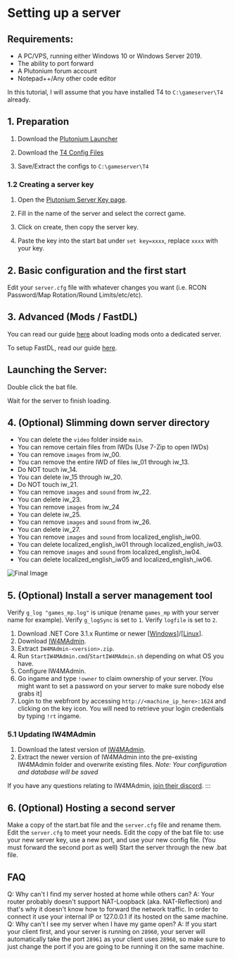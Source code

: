 # Setting up a server

## Requirements:

* A PC/VPS, running either Windows 10 or Windows Server 2019.
* The ability to port forward
* A Plutonium forum account
* Notepad++/Any other code editor


In this tutorial, I will assume that you have installed T4 to `C:\gameserver\T4` already.

## 1. Preparation

1. Download the [Plutonium Launcher](https://cdn.plutonium.pw/updater/plutonium.exe)

2. Download the [T4 Config Files](https://github.com/xerxes-at/T4ServerConfigs/archive/refs/heads/main.zip)

4. Save/Extract the configs to `C:\gameserver\T4`

### 1.2 Creating a server key

1. Open the [Plutonium Server Key page](https://platform.plutonium.pw/serverkeys).

2. Fill in the name of the server and select the correct game.

3. Click on create, then copy the server key.

4. Paste the key into the start bat under `set key=xxxx`, replace `xxxx` with your key.

## 2. Basic configuration and the first start

Edit your `server.cfg` file with whatever changes you want (i.e. RCON Password/Map Rotation/Round Limits/etc/etc).

## 3. Advanced (Mods / FastDL)

You can read our guide [here](loading-mods) about loading mods onto a dedicated server.

To setup FastDL, read our guide [here](fastdl).

## Launching the Server:

Double click the bat file.

Wait for the server to finish loading.

## 4. (Optional) Slimming down server directory

* You can delete the `video` folder inside `main`.
* You can remove certain files from IWDs (Use 7-Zip to open IWDs)
* You can remove `images` from iw_00.
* You can remove the entire IWD of files iw_01 through iw_13.
* Do NOT touch iw_14.
* You can delete iw_15 through iw_20.
* Do NOT touch iw_21.
* You can remove `images` and `sound` from iw_22.
* You can delete iw_23.
* You can remove `images` from iw_24
* You can delete iw_25.
* You can remove `images` and `sound` from iw_26.
* You can delete iw_27.
* You can remove `images` and `sound` from localized_english_iw00.
* You can delete localized_english_iw01 through localized_english_iw03.
* You can remove `images` and `sound` from localized_english_iw04.
* You can delete localized_english_iw05 and localized_english_iw06.

![Final Image](https://i.imgur.com/Na25CV0.png)

## 5. (Optional) Install a server management tool

Verify `g_log "games_mp.log"` is unique (rename `games_mp` with your server name for example).
Verify `g_logSync` is set to `1`.
Verify `logfile` is set to `2`.
1. Download .NET Core 3.1.x Runtime or newer [[Windows](https://dotnet.microsoft.com/download/dotnet-core/thank-you/runtime-aspnetcore-3.1.4-windows-hosting-bundle-installer)]/[[Linux](https://docs.microsoft.com/en-us/dotnet/core/install/linux-package-manager-ubuntu-1910)].
2. Download [IW4MAdmin](https://github.com/RaidMax/IW4M-Admin/releases).
3. Extract `IW4MAdmin-<version>.zip`.
4. Run `StartIW4MAdmin.cmd`/`StartIW4MAdmin.sh` depending on what OS you have.
5. Configure IW4MAdmin.
6. Go ingame and type `!owner` to claim ownership of your server. [You might want to set a password on your server to make sure nobody else grabs it]
7. Login to the webfront by accessing `http://<machine_ip_here>:1624` and clicking on the key icon. You will need to retrieve your login credentials by typing `!rt` ingame.

### 5.1 Updating IW4MAdmin
1. Download the latest version of [IW4MAdmin](https://github.com/RaidMax/IW4M-Admin/releases).
2. Extract the newer version of IW4MAdmin into the pre-existing IW4MAdmin folder and overwrite existing files.
*Note: Your configuration and database will be saved*

If you have any questions relating to IW4MAdmin, [join their discord](https://discord.gg/ZZFK5p3).
:::

## 6. (Optional) Hosting a second server
Make a copy of the start.bat file and the `server.cfg` file and rename them.
Edit the `server.cfg` to meet your needs.
Edit the copy of the bat file to: use your new server key, use a new port, and use your new config file.
(You must forward the second port as well)
Start the server through the new .bat file.

## FAQ
Q: Why can't I find my server hosted at home while others can?
A: Your router probably doesn't support NAT-Loopback (aka. NAT-Reflection) and that's why it doesn't know how to forward the network traffic. In order to connect it use your internal IP or 127.0.0.1 if its hosted on the same machine.
Q: Why can't I see my server when I have my game open?
A: If you start your client first, and your server is running on `28960`, your server will automatically take the port `28961` as your client uses `28960`, so make sure to just change the port if you are going to be running it on the same machine.
